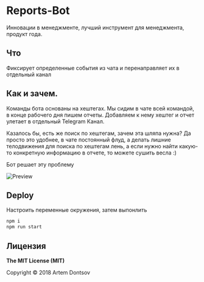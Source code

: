 # Reports-Bot

Инновации в менеджменте, лучший инструмент для менеджмента, продукт года.

## Что

Фиксирует определенные события из чата и перенаправляет их в отдельный канал

## Как и зачем.

Команды бота основаны на хештегах.
Мы сидим в чате всей командой, в конце рабочего дня пишем отчеты. 
Добавляем к нему хештег и отчет улетает в отдельный Telegram Канал.

Казалось бы, есть же поиск по хештегам, зачем эта шляпа нужна? 
Да просто это удобнее, в чате постоянный флуд, а делать лишние телодвижения 
для поиска по хештегам лень, а если нужно найти какую-то конкретную информацию в отчете, то можете сушить весла :)

Бот решает эту проблему

![Preview](https://cdn1.savepice.ru/uploads/2018/10/2/8b7935deaa436c79c5a572ba9e05153d-full.png)


## Deploy

Настроить переменные окружения, затем выпонлить

```bash
npm i
npm run start
```


## Лицензия

**The MIT License (MIT)**

Copyright © 2018 Artem Dontsov
